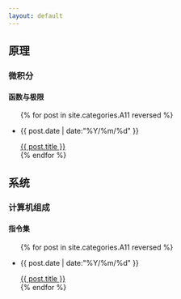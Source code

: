 ```yaml
---
layout: default
---
```


<div class="intro-img"></div>

<div class="index-img-1"></div>

## 原理

> 

### 微积分

#### 函数与极限

<ul class = "main-list">
    {% for post in site.categories.A11 reversed %}
        <li><p class = "post-date">{{ post.date | date:"%Y/%m/%d" }}</p><a href="{{ post.url }}">{{ post.title }}</a></li>
    {% endfor %}
</ul>

<div class="index-img-2"></div>

## 系统

>

### 计算机组成

#### 指令集

<ul class = "main-list">
    {% for post in site.categories.A11 reversed %}
        <li><p class = "post-date">{{ post.date | date:"%Y/%m/%d" }}</p><a href="{{ post.url }}">{{ post.title }}</a></li>
    {% endfor %}
</ul>